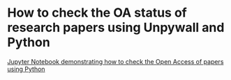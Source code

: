 # How to check the OA status of research papers using Unpywall and Python
[Jupyter Notebook demonstrating how to check the Open Access of papers using Python](https://github.com/shanej90/checking_paper_oa_status_with_python/blob/main/Check%20OA%20status%20with%20Python.ipynb)
